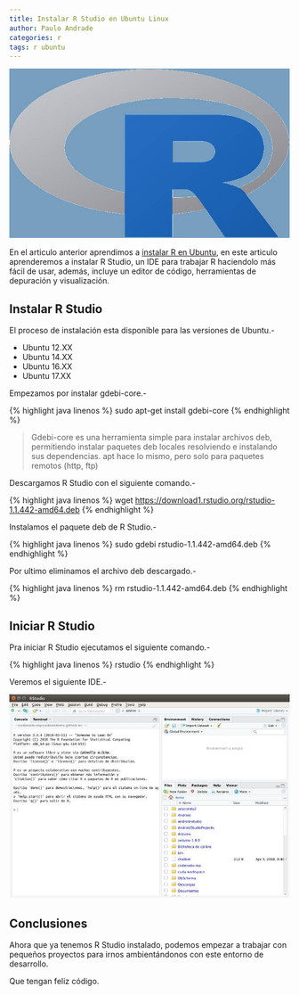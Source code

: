 ```yaml
---
title: Instalar R Studio en Ubuntu Linux
author: Paulo Andrade
categories: r
tags: r ubuntu
---
```


![Instalacion R programming](/img/r.jpg)

En el articulo anterior aprendimos a [instalar R en  Ubuntu](/articulos/instalar-r-en-ubuntu-linux.html), en este articulo aprenderemos a instalar R Studio, un IDE para trabajar R haciendolo más fácil de usar, además, incluye un editor de código, herramientas de depuración y visualización.

## Instalar R Studio

El proceso de instalación esta disponible para las versiones de Ubuntu.-

* Ubuntu 12.XX
* Ubuntu 14.XX
* Ubuntu 16.XX
* Ubuntu 17.XX

Empezamos por instalar gdebi-core.-

<ins class="adsbygoogle"
     style="display:block; text-align:center;"
     data-ad-layout="in-article"
     data-ad-format="fluid"
     data-ad-client="ca-pub-0593566584451788"
     data-ad-slot="1426664336"></ins>
<script>
     (adsbygoogle = window.adsbygoogle || []).push({});
</script>

{% highlight java linenos %}
sudo apt-get install gdebi-core
{% endhighlight %}

> Gdebi-core es una herramienta simple para instalar archivos deb, permitiendo instalar paquetes deb locales resolviendo e instalando sus dependencias. apt hace lo mismo, pero solo para paquetes remotos (http, ftp)

Descargamos R Studio con el siguiente comando.-

{% highlight java linenos %}
wget https://download1.rstudio.org/rstudio-1.1.442-amd64.deb
{% endhighlight %}

Instalamos el paquete deb de R Studio.-

{% highlight java linenos %}
sudo gdebi rstudio-1.1.442-amd64.deb
{% endhighlight %}

Por ultimo eliminamos el archivo deb descargado.-

{% highlight java linenos %}
rm rstudio-1.1.442-amd64.deb
{% endhighlight %}

## Iniciar R Studio

Pra iniciar R Studio ejecutamos el siguiente comando.-

{% highlight java linenos %}
rstudio
{% endhighlight %}

Veremos el siguiente IDE.-

![R Studio](/img/rstudio.jpg)

## Conclusiones

Ahora que ya tenemos R Studio instalado, podemos empezar a trabajar con pequeños proyectos para irnos ambientándonos con este entorno de desarrollo.

Que tengan feliz código.